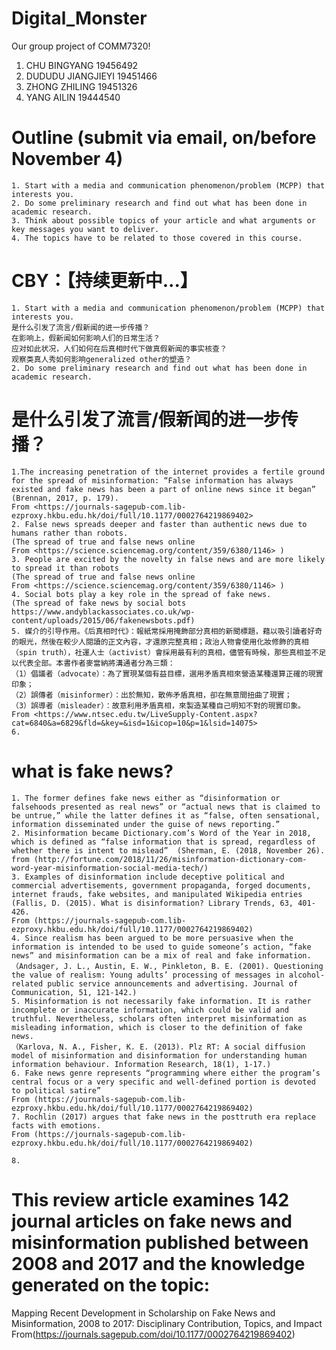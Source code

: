 # Digital_Monster
Our group project of COMM7320!
1. CHU BINGYANG 19456492
2. DUDUDU JIANGJIEYI 19451466
3. ZHONG ZHILING 19451326
4. YANG AILIN 19444540

# Outline (submit via email, on/before November 4) 
	1. Start with a media and communication phenomenon/problem (MCPP) that interests you. 
	2. Do some preliminary research and find out what has been done in academic research. 
	3. Think about possible topics of your article and what arguments or key messages you want to deliver. 
	4. The topics have to be related to those covered in this course. 

  # CBY：【持续更新中...】
	1. Start with a media and communication phenomenon/problem (MCPP) that interests you. 
	是什么引发了流言/假新闻的进一步传播？
	在影响上，假新闻如何影响人们的日常生活？
	应对如此状况，人们如何在后真相时代下做真假新闻的事实核查？
	观察类真人秀如何影响generalized other的塑造？
	2. Do some preliminary research and find out what has been done in academic research. 
  
# 是什么引发了流言/假新闻的进一步传播？

	1.The increasing penetration of the internet provides a fertile ground for the spread of misinformation: “False information has always existed and fake news has been a part of online news since it began” (Brennan, 2017, p. 179).
	From <https://journals-sagepub-com.lib-ezproxy.hkbu.edu.hk/doi/full/10.1177/0002764219869402>             
	2. False news spreads deeper and faster than authentic news due to humans rather than robots. 
	(The spread of true and false news online 
	From <https://science.sciencemag.org/content/359/6380/1146> )
	3. People are excited by the novelty in false news and are more likely to spread it than robots
	(The spread of true and false news online 
	From <https://science.sciencemag.org/content/359/6380/1146> )
	4. Social bots play a key role in the spread of fake news.
	(The spread of fake news by social bots  https://www.andyblackassociates.co.uk/wp-content/uploads/2015/06/fakenewsbots.pdf)
	5. 媒介的引导作用。《后真相时代》：報紙常採用掩飾部分真相的新聞標題，藉以吸引讀者好奇的眼光，然後在較少人閱讀的正文內容，才還原完整真相；政治人物會使用化妝修飾的真相（spin truth），社運人士（activist）會採用最有利的真相，儘管有時候，那些真相並不足以代表全部。本書作者麥當納將溝通者分為三類：
	（1）倡議者（advocate）：為了實現某個有益目標，選用矛盾真相來營造某種還算正確的現實印象；
	（2）誤傳者（misinformer）：出於無知，散佈矛盾真相，卻在無意間扭曲了現實；
	（3）誤導者（misleader）：故意利用矛盾真相，來製造某種自己明知不對的現實印象。
	From <https://www.ntsec.edu.tw/LiveSupply-Content.aspx?cat=6840&a=6829&fld=&key=&isd=1&icop=10&p=1&lsid=14075> 
	6. 

# what is fake news?
	1. The former defines fake news either as “disinformation or falsehoods presented as real news” or “actual news that is claimed to be untrue,” while the latter defines it as “false, often sensational, information disseminated under the guise of news reporting.” 
	2. Misinformation became Dictionary.com’s Word of the Year in 2018, which is defined as “false information that is spread, regardless of whether there is intent to mislead”  (Sherman, E. (2018, November 26). 
	from (http://fortune.com/2018/11/26/misinformation-dictionary-com-word-year-misinformation-social-media-tech/)
	3. Examples of disinformation include deceptive political and commercial advertisements, government propaganda, forged documents, internet frauds, fake websites, and manipulated Wikipedia entries 
	(Fallis, D. (2015). What is disinformation? Library Trends, 63, 401-426. 
	From (https://journals-sagepub-com.lib-ezproxy.hkbu.edu.hk/doi/full/10.1177/0002764219869402)
	4. Since realism has been argued to be more persuasive when the information is intended to be used to guide someone’s action, “fake news” and misinformation can be a mix of real and fake information.
	（Andsager, J. L., Austin, E. W., Pinkleton, B. E. (2001). Questioning the value of realism: Young adults’ processing of messages in alcohol-related public service announcements and advertising. Journal of Communication, 51, 121-142.)
	5. Misinformation is not necessarily fake information. It is rather incomplete or inaccurate information, which could be valid and truthful. Nevertheless, scholars often interpret misinformation as misleading information, which is closer to the definition of fake news.
	（Karlova, N. A., Fisher, K. E. (2013). Plz RT: A social diffusion model of misinformation and disinformation for understanding human information behaviour. Information Research, 18(1), 1-17.)
	6. Fake news genre represents “programming where either the program’s central focus or a very specific and well-defined portion is devoted to political satire”
	From (https://journals-sagepub-com.lib-ezproxy.hkbu.edu.hk/doi/full/10.1177/0002764219869402)
	7. Rochlin (2017) argues that fake news in the posttruth era replace facts with emotions. 
	From (https://journals-sagepub-com.lib-ezproxy.hkbu.edu.hk/doi/full/10.1177/0002764219869402)
	
	8. 
	
	
	
# This review article examines 142 journal articles on fake news and misinformation published between 2008 and 2017 and the knowledge generated on the topic:
Mapping Recent Development in Scholarship on Fake News and Misinformation, 2008 to 2017: Disciplinary Contribution, Topics, and Impact From(https://journals.sagepub.com/doi/10.1177/0002764219869402) 


	
	
	
	 
